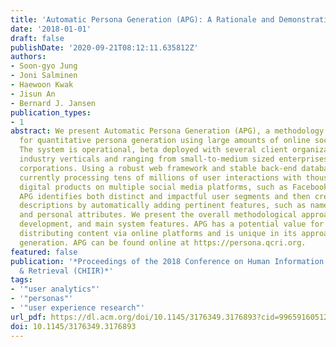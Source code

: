 ```yaml
---
title: 'Automatic Persona Generation (APG): A Rationale and Demonstration'
date: '2018-01-01'
draft: false
publishDate: '2020-09-21T08:12:11.635812Z'
authors:
- Soon-gyo Jung
- Joni Salminen
- Haewoon Kwak
- Jisun An
- Bernard J. Jansen
publication_types:
- 1
abstract: We present Automatic Persona Generation (APG), a methodology and system
  for quantitative persona generation using large amounts of online social media data.
  The system is operational, beta deployed with several client organizations in multiple
  industry verticals and ranging from small-to-medium sized enterprises to large multi-national
  corporations. Using a robust web framework and stable back-end database, APG is
  currently processing tens of millions of user interactions with thousands of online
  digital products on multiple social media platforms, such as Facebook and YouTube.
  APG identifies both distinct and impactful user segments and then creates persona
  descriptions by automatically adding pertinent features, such as names, photos,
  and personal attributes. We present the overall methodological approach, architecture
  development, and main system features. APG has a potential value for organizations
  distributing content via online platforms and is unique in its approach to persona
  generation. APG can be found online at https://persona.qcri.org.
featured: false
publication: '*Proceedings of the 2018 Conference on Human Information Interaction
  & Retrieval (CHIIR)*'
tags:
- '"user analytics"'
- '"personas"'
- '"user experience research"'
url_pdf: https://dl.acm.org/doi/10.1145/3176349.3176893?cid=99659160512
doi: 10.1145/3176349.3176893
---
```


